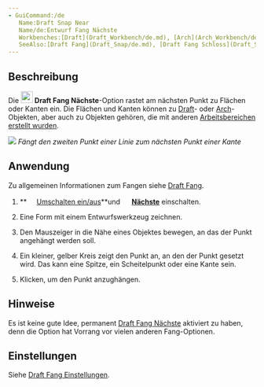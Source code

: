 ```yaml
---
- GuiCommand:/de
   Name:Draft Snap Near
   Name/de:Entwurf Fang Nächste
   Workbenches:[Draft](Draft_Workbench/de.md), [Arch](Arch_Workbench/de.md)
   SeeAlso:[Draft Fang](Draft_Snap/de.md), [Draft Fang Schloss](Draft_Snap_Lock.md)
---
```



</div>

## Beschreibung


<div class="mw-translate-fuzzy">

Die <img alt="" src=images/Draft_Snap_Endpoint.svg  style="width:24px;"> **Draft Fang Nächste**-Option rastet am nächsten Punkt zu Flächen oder Kanten ein. Die Flächen und Kanten können zu [Draft](Draft_Workbench/de.md)- oder [Arch](Arch_Workbench/de.md)-Objekten, aber auch zu Objekten gehören, die mit anderen [Arbeitsbereichen erstellt wurden](Workbenches/de.md).


</div>

![](images/Draft_Snap_Near_example.png ) *Fängt den zweiten Punkt einer Linie zum nächsten Punkt einer Kante*

## Anwendung

Zu allgemeinen Informationen zum Fangen siehe [Draft Fang](Draft_Snap/de.md).


<div class="mw-translate-fuzzy">

1.  
    **<img src="images/Snap_Lock.svg" width=16px> [Umschalten ein/aus](Draft_ToggleSnap/de.md)**und **<img src="images/Snap_Near.svg" width=16px> [Nächste](Draft_Near/de.md)** einschalten.

2.  Eine Form mit einem Entwurfswerkzeug zeichnen.

3.  Den Mauszeiger in die Nähe eines Objektes bewegen, an das der Punkt angehängt werden soll.

4.  Ein kleiner, gelber Kreis zeigt den Punkt an, an den der Punkt gesetzt wird. Das kann eine Spitze, ein Scheitelpunkt oder eine Kante sein.

5.  Klicken, um den Punkt anzughängen.


</div>

## Hinweise

Es ist keine gute Idee, permanent [Draft Fang Nächste](Draft_Snap_Near/de.md) aktiviert zu haben, denn die Option hat Vorrang vor vielen anderen Fang-Optionen.

## Einstellungen

Siehe [Draft Fang Einstellungen](Draft_Snap/de#Einstellungen.md).


<div class="mw-translate-fuzzy">





</div>


 
